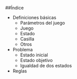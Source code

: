 ##Índice

* Definiciones básicas
  * Parámetros del juego
  * Juego
  * Estado
  * Casilla
  * Otros
* Problema
  * Estado inicial
  * Estado objetivo
  * Igualdad de dos estados
* Reglas

